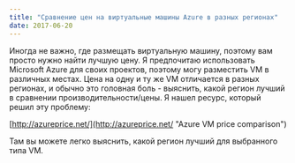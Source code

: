 ```yaml
---
title: "Сравнение цен на виртуальные машины Azure в разных регионах"
date: 2017-06-20
---
```


Иногда не важно, где размещать виртуальную машину, поэтому вам просто нужно найти лучшую цену. Я предпочитаю использовать Microsoft Azure для своих проектов, поэтому могу разместить VM в различных местах. Цена на одну и ту же VM отличается в разных регионах, и обычно это головная боль - выяснить, какой регион лучший в сравнении производительности/цены. Я нашел ресурс, который решил эту проблему:

[http://azureprice.net/](http://azureprice.net/ "Azure VM price comparison")

Там вы можете легко выяснить, какой регион лучший для выбранного типа VM.
